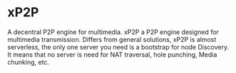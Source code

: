 # xP2P
A decentral P2P engine for multimedia.
xP2P a P2P engine designed for multimedia transmission.
Differs from general solutions, xP2P is almost serverless, the only one server you need is a bootstrap for node Discovery.
It means that no server is need for NAT traversal, hole punching, Media chunking, etc.
